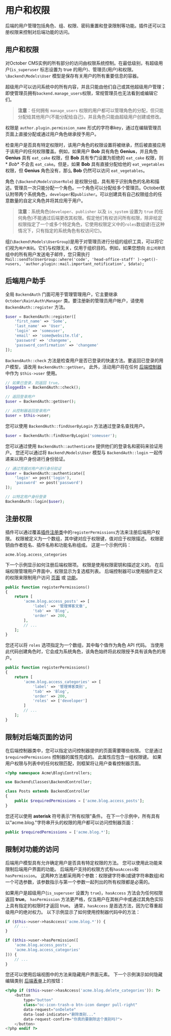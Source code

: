 # 用户和权限

后端的用户管理包括角色、组、权限、密码重置和登录限制等功能。插件还可以注册权限来控制对后端功能的访问。

<a id="oc-users-and-permissions"></a>
## 用户和权限

对October CMS实例的所有部分的访问由权限系统控制。在最低级别，有超级用户(`is_superuser` 标志设置为 true 的用户)、管理员(用户)和权限。 `\Backend\Models\User` 模型是保存有关用户的所有重要信息的容器。

超级用户可以访问系统中的所有内容，并且只能由他们自己或其他超级用户管理；即使管理员拥有`backend.manage_users`权限，常规管理员也无法看到或编辑它们。

> **注意**：任何拥有 `manage_users` 权限的用户都可以管理角色的分配，但只能分配给其他用户(不能分配给自己)，并且角色只能由超级用户创建或修改。

权限是 `author.plugin.permission_name` 形式的字符串key，通过在编辑管理员页面上直接分配或通过用户角色继承授予用户。

检查用户是否具有特定权限时，该用户角色的权限设置将被继承，然后被直接应用于该用户的任何权限覆盖。例如，如果用户 **Bob** 具有角色 **Genius**，并且角色 **Genius** 具有 `eat_cake` 权限，但 **Bob** 具有专门设置为拒绝的 `eat_cake` 权限，则 * *Bob** 不会去 `eat_cake`。但是，如果 **Bob** 具有直接分配给他的 `eat_vegetables` 权限，但 **Genius** 角色没有，那么 **Bob** 仍然可以访问 `eat_vegetables`。

角色 (`\Backend\Models\UserRole`) 是权限分组，具有用于识别角色的名称和描述。管理员一次只能分配一个角色。一个角色可以分配给多个管理员。October默认附带两个系统角色，`developer`和`publisher`。可以创建具有自己权限组合的任意数量的自定义角色并将其应用于用户。

> **注意**：系统角色(`developer`、`publisher` 以及 `is_system` 设置为 `true` 的任何角色)不能通过后端更改其权限。假定他们有权访问所有权限，除非给定权限指定了一个或多个特定角色，它使用权限定义中的`roles`数组键(在这种情况下，只有指定的系统角色有权访问它)。

组(`\Backend\Models\UserGroup`)是用于对管理员进行分组的组织工具，可以将它们视为`用户类别`。它们与权限无关，仅用于组织目的。例如，如果您想向 `总公司职员` 组中的所有用户发送电子邮件，您只需执行 `Mail::sendTo(UserGroup::where('code', 'head-office-staff' )->get()->users, 'author.plugin::mail.important_notification', $data);`

## 后端用户助手

全局 `BackendAuth` 门面可用于管理管理用户，它主要继承 `October\Rain\Auth\Manager` 类。要注册新的管理员用户帐户，请使用 `BackendAuth::register` 方法。

```php
$user = BackendAuth::register([
    'first_name' => 'Some',
    'last_name' => 'User',
    'login' => 'someuser',
    'email' => 'some@website.tld',
    'password' => 'changeme',
    'password_confirmation' => 'changeme'
]);
```

`BackendAuth::check` 方法是检查用户是否已登录的快速方法。要返回已登录的用户模型，请改用 `BackendAuth::getUser`。 此外，活动用户将在任何 [后端控制器](../backend/controllers-ajax.md) 中作为 `$this->user` 使用。

```php
// 如果已登录，则返回 true。
$loggedIn = BackendAuth::check();

// 返回登录用户
$user = BackendAuth::getUser();

// 从控制器返回登录用户
$user = $this->user;
```

您可以使用 `BackendAuth::findUserByLogin` 方法通过登录名查找用户。

```php
$user = BackendAuth::findUserByLogin('someuser');
```

您可以通过使用 `BackendAuth::authenticate` 提供他们的登录名和密码来验证用户。 您还可以通过将 `Backend\Models\User` 模型与 `BackendAuth::login` 一起传递来以用户身份进行身份验证。

```php
// 通过凭据对用户进行身份验证
$user = BackendAuth::authenticate([
    'login' => post('login'),
    'password' => post('password')
]);

// 以特定用户身份登录
BackendAuth::login($user);
```

## 注册权限

插件可以通过覆盖[插件注册类](../plugin/registration.md#oc-registration-file)中的`registerPermissions`方法来注册后端用户权限。 权限被定义为一个数组，其中键对应于权限键，值对应于权限描述。 权限密钥由作者姓名、插件名称和功能名称组成。 这是一个示例代码：

```
acme.blog.access_categories
```

下一个示例显示如何注册后端权限项。 权限是使用权限密钥和描述定义的。 在后端权限管理用户界面中，权限显示为复选框列表。 后端控制器可以使用插件定义的权限来限制用户访问 [页面](#oc-restricting-access-to-backend-pages) 或 [功能](#oc-restricting-access-to-features)。

```php
public function registerPermissions()
{
    return [
        'acme.blog.access_posts' => [
            'label' => '管理博客文章',
            'tab' => 'Blog',
            'order' => 200,
        ],
        // ...
    ];
}
```

您还可以将 `roles` 选项指定为一个数组，其中每个值作为角色 API 代码。 当使用此代码创建角色时，它会成为系统角色，该角色始终将此权限授予具有该角色的用户。

```php
public function registerPermissions()
{
    return [
        'acme.blog.access_categories' => [
            'label' => '管理博客类别',
            'tab' => 'Blog',
            'order' => 200,
            'roles' => ['developer']
        ]
        // ...
    ];
}
```

<a id="oc-restricting-access-to-backend-pages"></a>
## 限制对后端页面的访问

在后端控制器类中，您可以指定访问控制器提供的页面需要哪些权限。 它是通过 `$requiredPermissions` 控制器的属性完成的。 此属性应包含一组权限键。 如果用户权限与列表中的任何权限匹配，则框架将让用户查看控制器页面。

```php
<?php namespace Acme\Blog\Controllers;

use Backend\Classes\BackendController;

class Posts extends BackendController
{
    public $requiredPermissions = ['acme.blog.access_posts'];
}
```

您还可以使用 **asterisk** 符号表示"所有权限"条件。 在下一个示例中，所有具有以"acme.blog."字符串开头的权限的用户都可以访问控制器页面：

```php
public $requiredPermissions = ['acme.blog.*'];
```

<a id="oc-restricting-access-to-features"></a>
## 限制对功能的访问

后端用户模型具有允许确定用户是否具有特定权限的方法。 您可以使用此功能来限制后端用户界面的功能。 后端用户支持的权限方式有`hasAccess`和`hasPermission`。 这两种方法都采用两个参数：权限键字符串(或键字符串数组)和一个可选参数，该参数指示与第一个参数一起列出的所有权限都是必需的。

如果用户是超级用户(`is_superuser` 设置为 `true`)，`hasAccess` 方法会为任何权限返回 **true**。 `hasPermission` 方法更严格，仅当用户在其帐户中或通过其角色实际上具有指定的权限时才返回 true。 通常，`hasAccess` 是首选方法，因为它尊重超级用户的绝对权力。 以下示例显示了如何使用控制器代码中的方法：

```php
if ($this->user->hasAccess('acme.blog.*')) {
    // ...
}

if ($this->user->hasPermission([
    'acme.blog.access_posts',
    'acme.blog.access_categories'
])) {
    // ...
}
```

您还可以使用后端视图中的方法来隐藏用户界面元素。 下一个示例演示如何隐藏编辑类别 [后端表单](表单)上的按钮：

```php
<?php if ($this->user->hasAccess('acme.blog.delete_categories')): ?>
    <button
        type="button"
        class="oc-icon-trash-o btn-icon danger pull-right"
        data-request="onDelete"
        data-load-indicator="删除类别..."
        data-request-confirm="你真的要删除这个类别吗?">
    </button>
<?php endif ?>
```
